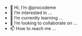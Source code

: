 - 👋 Hi, I’m @procodeme
- 👀 I’m interested in ...
- 🌱 I’m currently learning ...
- 💞️ I’m looking to collaborate on ...
- 📫 How to reach me ...

<!---
procodeme/procodeme is a ✨ special ✨ repository because its `README.md` (this file) appears on your GitHub profile.
You can click the Preview link to take a look at your changes.
--->
